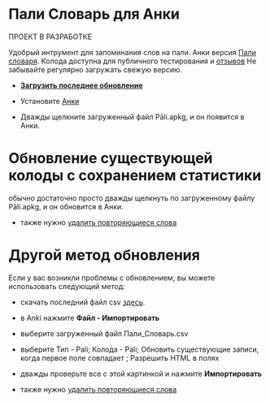 # Пали Словарь для Анки

ПРОЕКТ В РАЗРАБОТКЕ

Удобрый интрумент для запоминания слов на пали. Анки версия [Пали словаря](https://sasanarakkha.github.io/study-tools/Пали_Словарь/ПалиСловарь.html). Колода доступна для публичного тестирования и [отзывов](https://docs.google.com/forms/d/1iMD9sCSWFfJAFCFYuG9HRIyrr9KFRy0nAOVApM998wM/viewform?usp=pp_url&entry.1433863141=ПалиСловарь)
Не забывайте регулярно загружать свежую версию.

- **[Загрузить последнее обновление](https://github.com/sasanarakkha/study-tools/raw/main/Anki_Decks/%D0%9F%D0%B0%D0%BB%D0%B8_%D0%A1%D0%BB%D0%BE%D0%B2%D0%B0%D1%80%D1%8C_%D0%90%D0%BD%D0%BA%D0%B8/P%C4%81li.apkg)**

- Установите [Анки](https://apps.ankiweb.net/)

- Дважды щелкните загруженный файл Pāli.apkg, и он появится в Анки.

# Обновление существующей колоды с сохранением статистики

обычно достаточно просто дважды щелкнуть по загруженному файлу Pāli.apkg, и он обновится в Анки.

- также нужно [удалить повторяющиеся слова](https://sasanarakkha.github.io/study-tools/Пали_Словарь/тест.html)

# Другой метод обновления

Если у вас возникли проблемы с обновлением, вы можете использовать следующий метод:

- скачать последний файл csv [здесь](https://github.com/sasanarakkha/study-tools/raw/main/Anki_Decks/%D0%9F%D0%B0%D0%BB%D0%B8_%D0%A1%D0%BB%D0%BE%D0%B2%D0%B0%D1%80%D1%8C_%D0%90%D0%BD%D0%BA%D0%B8/%D0%9F%D0%B0%D0%BB%D0%B8_%D0%A1%D0%BB%D0%BE%D0%B2%D0%B0%D1%80%D1%8C.csv).

- в Anki нажмите **Файл - Импортировать**

- выберите загруженный файл Пали_Словарь.csv

- выберите Тип - Pali; Колода - Pali; Обновить существующие записи, когда первое поле совпадает ; Разрешить HTML в полях

- дважды проверьте все с этой картинкой и нажмите **Импортировать**

- также нужно [удалить повторяющиеся слова](https://sasanarakkha.github.io/study-tools/Пали_Словарь/тест.html)
